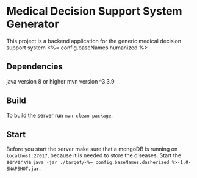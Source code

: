 # Medical Decision Support System Generator

This project is a backend application for the generic medical decision support system <%= config.baseNames.humanized %>

## Dependencies

java 	version		8 or higher
mvn 	version 	^3.3.9

## Build

To build the server run ```mvn clean package```.

## Start

Before you start the server make sure that a mongoDB is running on ```localhost:27017```, because it is needed to store the diseases.
Start the server via ```java -jar ./target/<%= config.baseNames.dasherized %>-1.0-SNAPSHOT.jar```.